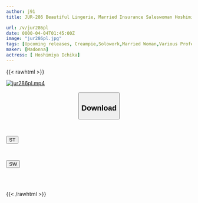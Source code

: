 ```yaml
---
author: j91
title: JUR-286 Beautiful Lingerie, Married Insurance Saleswoman Hoshimiya Ichika Gets Her Punishment Stained With Saliva And Semen

url: /v/jur286pl
date: 0000-04-04T01:45:00Z
image: "jur286pl.jpg"
tags: [Upcoming releases, Creampie,Solowork,Married Woman,Various Professions,Lingerie,Mature Woman	]
maker: [Madonna]
actress: [ Hoshimiya Ichika]
---
```



{{< rawhtml >}}

<div class="video" data-videoid="pending_link.html">
    <a href="javascript:;">
        <img src="/v/jur286pl/jur286pl.jpg" width="WIDTH" height="HEIGHT" alt="jur286pl.mp4" loading="lazy">
    </a>
</div>

<script type="text/javascript" src="https://j91.asia/asset/on-demand-pend.js"></script>

<br>
  <link rel="stylesheet" href="https://j91.asia/asset/bs5.css">
  
  <center>
  <button class="btn btn-primary" type="button" data-bs-toggle="collapse" data-bs-target=".multi-collapse" aria-expanded="false" aria-controls="multiCollapseExample1 multiCollapseExample2"><h2>Download</h2></button></center>
</p>
<div class="row">
  <div class="col">
    <div class="collapse multi-collapse" id="multiCollapseExample1">
      <div class="card card-body">
	      	      <br>
<div class="buttons">  
<p><a href="https://j91.asia/pending_link.html" target="_blank"><button class="btn-hover color-3"><i class="fa fa-download"></i> ST</button></a></p></div>
    </div>
  </div>
</div>
  <div class="col">
    <div class="collapse multi-collapse" id="multiCollapseExample2">
      <div class="card card-body">
	      <br>
<div class="buttons">
<p><a href="https://j91.asia/pending_link.html" target="_blank"><button class="btn-hover color-2"><i class="fa fa-download"></i> SW</button></a></p></div>
<br><br>
      </div>
    </div>
  </div>
</div>

{{< /rawhtml >}}